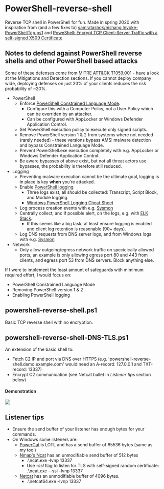 # PowerShell-reverse-shell
Reverse TCP shell in PowerShell for fun. Made in spring 2020 with inspiration from (and a few fixes to) [samratashok/nishang Invoke-PowerShellTcp.ps1](https://github.com/samratashok/nishang/blob/master/Shells/Invoke-PowerShellTcp.ps1) and [PoweShell: Encrypt TCP Client-Server Traffic with a self-signed X509 Certificate](https://cyberwardog.blogspot.com/2016/08/poweshell-encrypt-tcp-client-server.html)

## Notes to defend against PowerShell reverse shells and other PowerShell based attacks
Some of these defenses come from [MITRE ATT&CK T1059.001](https://attack.mitre.org/techniques/T1059/001/) - have a look at the Mitigations and Detection sections. If you cannot deploy company wide, deploying defenses on just 20% of your clients reduces the risk probability of ~20%.
* PowerShell
   * Enforce [PowerShell Constrained Language Mode](https://docs.microsoft.com/en-us/powershell/module/microsoft.powershell.core/about/about_language_modes).
      * Configure this with a Computer Policy, not a User Policy which can be overriden by an attacker.
      * Can be configured with AppLocker or Windows Defender Application Control.
   * Set PowerShell execution policy to execute only signed scripts.
   * Remove PowerShell version 1 & 2 from systems where not needed (rarely needed) - these versions bypass AMSI malware detection and bypass Constrained Language Mode.
   * Prevent PowerShell.exe execution completely with e.g. AppLocker or Windows Defender Application Control.
   * Be aware bypasses of above exist, but not all threat actors use bypasses, the probability is therefore still reduced.
* Logging
   * Preventing malware execution cannot be the ultimate goal, logging is in place is key **when** you're attacked.
   * Enable [PowerShell logging](https://docs.microsoft.com/en-us/powershell/module/microsoft.powershell.core/about/about_logging)
      * Three logs exist, all should be collected: Transcript, Script Block, and Module logging.
      * [Windows PowerShell Logging Cheat Sheet](https://www.malwarearchaeology.com/cheat-sheets)
   * Log process creation events with e.g. [Sysmon](https://docs.microsoft.com/en-us/sysinternals/downloads/sysmon#event-id-1-process-creation)
   * Centrally collect, and if possible alert, on the logs, e.g. with [ELK Stack](https://www.elastic.co/what-is/elk-stack). 
      * If this seems like a big task, at least ensure logging is enabled and client log retention is reasonable (90+ days).
   * Log DNS requests from DNS server logs, and from Windows logs with e.g. [Sysmon](https://docs.microsoft.com/en-us/sysinternals/downloads/sysmon#event-id-22-dnsevent-dns-query)
* Network
   * Only allow outgoing/egress network traffic on specicically allowed ports, an example is only allowing egress port 80 and 443 from clients, and egress port 53 from DNS servers. Block anything else.

If I were to implement the least amount of safeguards with mimimum required effort, I would focus on:
* PowerShell Constrained Language Mode
* Removing PowerShell version 1 & 2
* Enabling PowerShell logging

## powershell-reverse-shell.ps1
Basic TCP reverse shell with no encryption.

## powershell-reverse-shell-DNS-TLS.ps1
An extension of the basic shell to:
* Fetch C2 IP and port via DNS over HTTPS (e.g. 'powershell-reverse-shell.demo.example.com' would need an A-record: 127.0.0.1 and TXT-record: 13337)
* Encrypt C2 communication (see Netcat bullet in *Listener tips* section below)

#### Demonstration
![](/powershell-reverse-shell-DNS-TLS-demo.gif)

## Listener tips
* Ensure the send buffer of your listener has enough bytes for your commands.
* On Windows some listeners are:
    * [PowerCat](https://github.com/besimorhino/powercat) is LOTL and has a send buffer of 65536 bytes (same as my tool)
    * [Nmap's Ncat](https://nmap.org/ncat/) has an unmodifiable send buffer of 512 bytes
        * .\ncat.exe -lvnp 13337
        * Use *-ssl* flag to listen for TLS with self-signed random certificate: .\ncat.exe --ssl -lvnp 13337
    * [Netcat](https://eternallybored.org/misc/netcat/) has an unmodifiable buffer of 4096 bytes.
        * .\netcat64.exe -lvnp 13337
